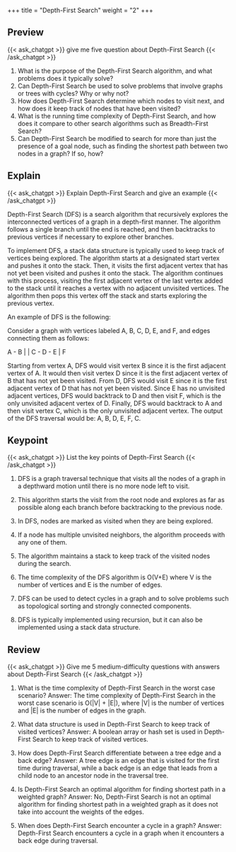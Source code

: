 +++
title = "Depth-First Search"
weight = "2"
+++
## Preview
{{< ask_chatgpt >}}
give me five question about Depth-First Search
{{< /ask_chatgpt >}}



1. What is the purpose of the Depth-First Search algorithm, and what problems does it typically solve?
2. Can Depth-First Search be used to solve problems that involve graphs or trees with cycles? Why or why not?
3. How does Depth-First Search determine which nodes to visit next, and how does it keep track of nodes that have been visited?
4. What is the running time complexity of Depth-First Search, and how does it compare to other search algorithms such as Breadth-First Search?
5. Can Depth-First Search be modified to search for more than just the presence of a goal node, such as finding the shortest path between two nodes in a graph? If so, how?   

## Explain
{{< ask_chatgpt >}}
Explain Depth-First Search and give an example
{{< /ask_chatgpt >}}



Depth-First Search (DFS) is a search algorithm that recursively explores the interconnected vertices of a graph in a depth-first manner. The algorithm follows a single branch until the end is reached, and then backtracks to previous vertices if necessary to explore other branches.

To implement DFS, a stack data structure is typically used to keep track of vertices being explored. The algorithm starts at a designated start vertex and pushes it onto the stack. Then, it visits the first adjacent vertex that has not yet been visited and pushes it onto the stack. The algorithm continues with this process, visiting the first adjacent vertex of the last vertex added to the stack until it reaches a vertex with no adjacent unvisited vertices. The algorithm then pops this vertex off the stack and starts exploring the previous vertex.

An example of DFS is the following: 

Consider a graph with vertices labeled A, B, C, D, E, and F, and edges connecting them as follows:

A - B
|   |
C - D - E
    |
    F

Starting from vertex A, DFS would visit vertex B since it is the first adjacent vertex of A. It would then visit vertex D since it is the first adjacent vertex of B that has not yet been visited. From D, DFS would visit E since it is the first adjacent vertex of D that has not yet been visited. Since E has no unvisited adjacent vertices, DFS would backtrack to D and then visit F, which is the only unvisited adjacent vertex of D. Finally, DFS would backtrack to A and then visit vertex C, which is the only unvisited adjacent vertex. The output of the DFS traversal would be: A, B, D, E, F, C.   

## Keypoint
{{< ask_chatgpt >}}
List the key points of Depth-First Search
{{< /ask_chatgpt >}}



1. DFS is a graph traversal technique that visits all the nodes of a graph in a depthward motion until there is no more node left to visit.

2. This algorithm starts the visit from the root node and explores as far as possible along each branch before backtracking to the previous node.

3. In DFS, nodes are marked as visited when they are being explored.

4. If a node has multiple unvisited neighbors, the algorithm proceeds with any one of them.

5. The algorithm maintains a stack to keep track of the visited nodes during the search.

6. The time complexity of the DFS algorithm is O(V+E) where V is the number of vertices and E is the number of edges.

7. DFS can be used to detect cycles in a graph and to solve problems such as topological sorting and strongly connected components.

8. DFS is typically implemented using recursion, but it can also be implemented using a stack data structure.   

## Review
{{< ask_chatgpt >}}
Give me 5 medium-difficulty questions with answers about Depth-First Search
{{< /ask_chatgpt >}}



1. What is the time complexity of Depth-First Search in the worst case scenario?
Answer: The time complexity of Depth-First Search in the worst case scenario is O(|V| + |E|), where |V| is the number of vertices and |E| is the number of edges in the graph.

2. What data structure is used in Depth-First Search to keep track of visited vertices?
Answer: A boolean array or hash set is used in Depth-First Search to keep track of visited vertices.

3. How does Depth-First Search differentiate between a tree edge and a back edge?
Answer: A tree edge is an edge that is visited for the first time during traversal, while a back edge is an edge that leads from a child node to an ancestor node in the traversal tree.

4. Is Depth-First Search an optimal algorithm for finding shortest path in a weighted graph?
Answer: No, Depth-First Search is not an optimal algorithm for finding shortest path in a weighted graph as it does not take into account the weights of the edges.

5. When does Depth-First Search encounter a cycle in a graph?
Answer: Depth-First Search encounters a cycle in a graph when it encounters a back edge during traversal.   

